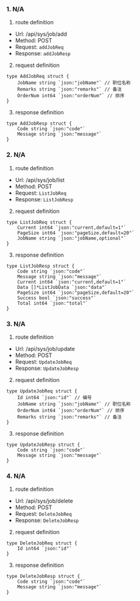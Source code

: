 ### 1. N/A

1. route definition

- Url: /api/sys/job/add
- Method: POST
- Request: `addJobReq`
- Response: `addJobResp`

2. request definition



```golang
type AddJobReq struct {
	JobName string `json:"jobName"` // 职位名称
	Remarks string `json:"remarks"` // 备注
	OrderNum int64 `json:"orderNum"` // 排序
}
```


3. response definition



```golang
type AddJobResp struct {
	Code string `json:"code"`
	Message string `json:"message"`
}
```

### 2. N/A

1. route definition

- Url: /api/sys/job/list
- Method: POST
- Request: `ListJobReq`
- Response: `ListJobResp`

2. request definition



```golang
type ListJobReq struct {
	Current int64 `json:"current,default=1"`
	PageSize int64 `json:"pageSize,default=20"`
	JobName string `json:"jobName,optional"`
}
```


3. response definition



```golang
type ListJobResp struct {
	Code string `json:"code"`
	Message string `json:"message"`
	Current int64 `json:"current,default=1"`
	Data []*ListJobData `json:"data"`
	PageSize int64 `json:"pageSize,default=20"`
	Success bool `json:"success"`
	Total int64 `json:"total"`
}
```

### 3. N/A

1. route definition

- Url: /api/sys/job/update
- Method: POST
- Request: `UpdateJobReq`
- Response: `UpdateJobResp`

2. request definition



```golang
type UpdateJobReq struct {
	Id int64 `json:"id"` // 编号
	JobName string `json:"jobName"` // 职位名称
	OrderNum int64 `json:"orderNum"` // 排序
	Remarks string `json:"remarks"` // 备注
}
```


3. response definition



```golang
type UpdateJobResp struct {
	Code string `json:"code"`
	Message string `json:"message"`
}
```

### 4. N/A

1. route definition

- Url: /api/sys/job/delete
- Method: POST
- Request: `DeleteJobReq`
- Response: `DeleteJobResp`

2. request definition



```golang
type DeleteJobReq struct {
	Id int64 `json:"id"`
}
```


3. response definition



```golang
type DeleteJobResp struct {
	Code string `json:"code"`
	Message string `json:"message"`
}
```

